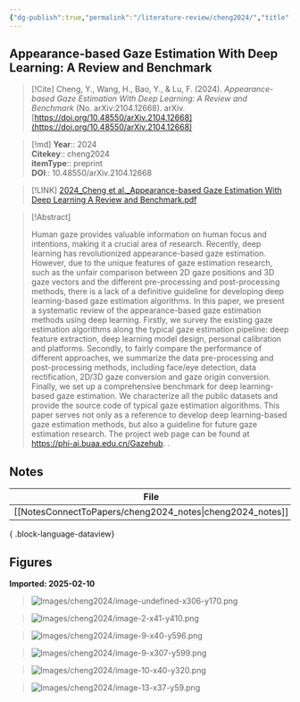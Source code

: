 ```yaml
---
{"dg-publish":true,"permalink":"/literature-review/cheng2024/","title":"Appearance-based Gaze Estimation With Deep Learning A Review and Benchmark","tags":["Computer","Science","-","Computer","Vision","and","Pattern","Recognition"]}
---
```



## Appearance-based Gaze Estimation With Deep Learning: A Review and Benchmark

> [!Cite]
> Cheng, Y., Wang, H., Bao, Y., & Lu, F. (2024). _Appearance-based Gaze Estimation With Deep Learning: A Review and Benchmark_ (No. arXiv:2104.12668). arXiv. [https://doi.org/10.48550/arXiv.2104.12668](https://doi.org/10.48550/arXiv.2104.12668)


>[!md]
> **Year**:: 2024   
> **Citekey**:: cheng2024  
> **itemType**:: preprint  
> **DOI**:: 10.48550/arXiv.2104.12668    

> [!LINK] 
> [2024_Cheng et al._Appearance-based Gaze Estimation With Deep Learning A Review and Benchmark.pdf](zotero://select/library/items/E3JU7Y7Y)

> [!Abstract]
>
> Human gaze provides valuable information on human focus and intentions, making it a crucial area of research. Recently, deep learning has revolutionized appearance-based gaze estimation. However, due to the unique features of gaze estimation research, such as the unfair comparison between 2D gaze positions and 3D gaze vectors and the different pre-processing and post-processing methods, there is a lack of a definitive guideline for developing deep learning-based gaze estimation algorithms. In this paper, we present a systematic review of the appearance-based gaze estimation methods using deep learning. Firstly, we survey the existing gaze estimation algorithms along the typical gaze estimation pipeline: deep feature extraction, deep learning model design, personal calibration and platforms. Secondly, to fairly compare the performance of different approaches, we summarize the data pre-processing and post-processing methods, including face/eye detection, data rectification, 2D/3D gaze conversion and gaze origin conversion. Finally, we set up a comprehensive benchmark for deep learning-based gaze estimation. We characterize all the public datasets and provide the source code of typical gaze estimation algorithms. This paper serves not only as a reference to develop deep learning-based gaze estimation methods, but also a guideline for future gaze estimation research. The project web page can be found at https://phi-ai.buaa.edu.cn/Gazehub.
>.
> 


## Notes

| File                                                         | file.name       |
| ------------------------------------------------------------ | --------------- |
| [[NotesConnectToPapers/cheng2024_notes\|cheng2024_notes]] | cheng2024_notes |

{ .block-language-dataview}


## Figures

**Imported: 2025-02-10**

> ![Images/cheng2024/image-undefined-x306-y170.png](/img/user/Images/cheng2024/image-undefined-x306-y170.png)

> ![Images/cheng2024/image-2-x41-y410.png](/img/user/Images/cheng2024/image-2-x41-y410.png)

> ![Images/cheng2024/image-9-x40-y596.png](/img/user/Images/cheng2024/image-9-x40-y596.png)

> ![Images/cheng2024/image-9-x307-y599.png](/img/user/Images/cheng2024/image-9-x307-y599.png)

> ![Images/cheng2024/image-10-x40-y320.png](/img/user/Images/cheng2024/image-10-x40-y320.png)

> ![Images/cheng2024/image-13-x37-y59.png](/img/user/Images/cheng2024/image-13-x37-y59.png)